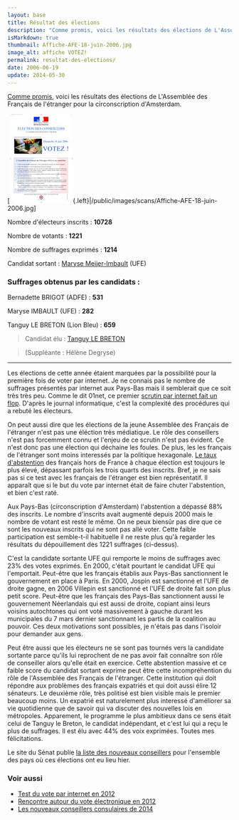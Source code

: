 ```yaml
---
layout: base
title: Résultat des élections
description: "Comme promis, voici les résultats des élections de L'Assemblée des Français de l'étranger pour la circonscription d'Amsterdam."
isMarkdown: true
thumbnail: Affiche-AFE-18-juin-2006.jpg
image_alt: affiche VOTEZ!
permalink: resultat-des-elections/
date: 2006-06-19
update: 2014-05-30
---
```


[Comme promis](/assemblee-francais-etranger), voici les résultats des élections de L'Assemblée des Français de l'étranger pour la circonscription d'Amsterdam.

[![affiche VOTEZ!](Affiche-AFE-18-juin-2006.jpg){.left}|/public/images/scans/Affiche-AFE-18-juin-2006.jpg]

Nombre d'électeurs inscrits : **10728**


Nombre de votants : **1221**


Nombre de suffrages exprimés : **1214**



Candidat sortant : [Maryse Meijer-Imbault](http://assemblee-afe.fr/rubrique.php3?id_rubrique=22&ID_WEBUSER=138) (UFE)

### Suffrages obtenus par les candidats :
Bernadette BRIGOT (ADFE) : **531**


Maryse IMBAULT (UFE) : **282**


Tanguy LE BRETON (Lion Bleu) : **659**



> Candidat élu : [Tanguy LE BRETON](http://www.deblauweleeuw.nl/candidats.htm)


> (Suppléante : Hélène Degryse)
----

Les élections de cette année étaient marquées par la possibilité pour la première fois de voter par internet. Je ne connais pas le nombre de suffrages présentés par internet aux Pays-Bas mais il semblerait que ce soit très très peu. Comme le dit 01net, ce premier [scrutin par internet fait un flop](http://www.01net.com/editorial/318514/suffrage-universel/le-vote-par-internet-des-francais-a-l-etranger-fait-un-flop/). D'après le journal informatique, c'est la complexité des procédures qui a rebuté les électeurs.

On peut aussi dire que les élections de la jeune Assemblée des Français de l'étranger n'est pas une éléction très médiatique. Le rôle des conseillers n'est pas forcemment connu et l'enjeu de ce scrutin n'est pas évident. Ce n'est donc pas une élection qui déchaine les foules. De plus, les les français de l'étranger sont moins interessés par la politique hexagonale. [Le taux d'abstention](http://geoelections.free.fr/France/abstentions/abst.htm) des français hors de France à chaque élection est toujours le plus élevé, dépassant parfois les trois quarts des inscrits. Bref, je ne sais pas si ce test avec les français de l'étranger est bien représentatif. Il apparaît que si le but du vote par internet était de faire chuter l'abstention, et bien c'est raté.

Aux Pays-Bas (circonscription d'Amsterdam) l'abstention a dépassé 88% des inscrits. Le nombre d'inscrits avait augmenté depuis 2000 mais le nombre de votant est resté le même. On ne peux biensûr pas dire que ce sont les nouveaux inscrits qui ne sont pas allé voter. Cette faible participation est semble-t-il habituelle il ne reste plus qu'à regarder les résultats du dépouillement des 1221 suffrages (ci-dessus).

C'est la candidate sortante UFE qui remporte le moins de suffrages avec 23% des votes exprimés. En 2000, c'était pourtant le candidat UFE qui l'emportait. Peut-être que les français établis aux Pays-Bas sanctionnent le gouvernement en place à Paris. En 2000, Jospin est sanctionné et l'UFE de droite gagne, en 2006 Villepin est sanctionné et l'UFE de droite fait son plus petit score. Peut-être que les français des Pays-Bas sanctionnent aussi le gouvernement Néerlandais qui est aussi de droite, copiant ainsi leurs voisins autochtones qui ont voté massivement à gauche durant les municipales du 7 mars dernier sanctionnant les partis de la coalition au pouvoir. Ces deux motivations sont possibles, je n'étais pas dans l'isoloir pour demander aux gens. 

Peut être aussi que les électeurs ne se sont pas tournés vers la candidate sortante parce qu'ils lui reprochent de ne pas avoir fait connaître son rôle de conseiller alors qu'elle était en exercice. Cette abstention massive et ce faible score du candidat sortant exprime peut être cette incompréhention du rôle de l'Assemblée des Français de l'étranger. Cette institution qui doit répondre aux problèmes des français expatriés et qui doit aussi élire 12 sénateurs. Le deuxième rôle, très politisé est bien visible mais le premier beaucoup moins. Un expatrié est naturelement plus interessé d'améliorer sa vie quotidienne que de savoir qui va discuter des nouvelles lois en métropoles. Apparement, le programme le plus ambitieux dans ce sens était celui de Tanguy le Breton, le candidat indépendant, et c'est lui qui a reçu le plus de suffrages. Il est élu avec 44% des voix exprimées. Toutes mes félicitations.

Le site du Sénat publie [la liste des nouveaux conseillers](http://www.expatries.senat.fr/resultats_elections_AFE_juin2006.html) pour l'ensemble des pays où ces élections ont eu lieu hier.

### Voir aussi 
* [Test du vote par internet en 2012](/voter-par-internet)
* [Rencontre autour du vote électronique en 2012](/Rencontre-vote-electronique)
* [Les nouveaux conseillers consulaires de 2014](/Les-nouveaux-conseillers-consulaires)